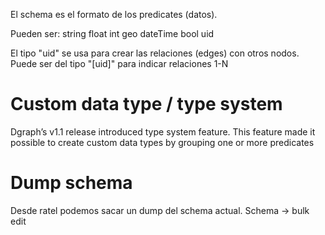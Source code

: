 El schema es el formato de los predicates (datos).

Pueden ser:
  string
  float
  int
  geo
  dateTime
  bool
  uid

El tipo "uid" se usa para crear las relaciones (edges) con otros nodos.
Puede ser del tipo "[uid]" para indicar relaciones 1-N


# Custom data type / type system
Dgraph’s v1.1 release introduced type system feature. This feature made it possible to create custom data types by grouping one or more predicates


# Dump schema
Desde ratel podemos sacar un dump del schema actual.
Schema -> bulk edit
